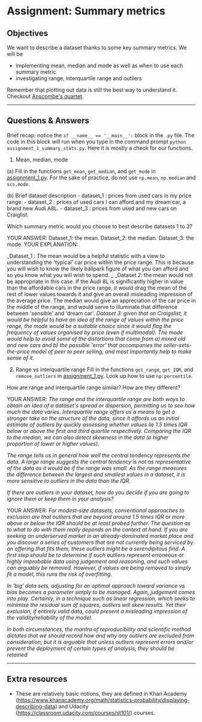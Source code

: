 # Assignment: Summary metrics

## Objectives

We want to describe a dataset thanks to some key summary metrics. We will be

  - implementing mean, median and mode as well as when to use each summary metric
  - investigating range, interquartile range and outliers

Remember that plotting out data is still the best way to understand it. Checkout [Anscombe's quartet][1].

---- 

## Questions & Answers

Brief recap: notice the `if __name__ == '__main__':` block in the `.py` file. The code in this block will run when you type in the command prompt `python assignment_1_summary_stats.py`. Here it is mostly a check for our functions.

1. Mean, median, mode

  (a) Fill in the functions `get_mean`, `get_median`, and `get_mode` in [assignment\_1.py][2]. For the sake of practice, do not use `np.mean`, `np.median` and `scs.mode`.

  (b) Brief dataset description
	- dataset_1 : prices from used cars in my price range.
	- dataset_2 : prices of used cars I can afford and my dream car, a brand new Audi A8L.
	- dataset_3 : prices from used and new cars on Craiglist.

  Which summary metric would you choose to best describe datasets 1 to 3?

  YOUR ANSWER:
	Dataset_1: the mean.
	Dataset_2:  the median.
	Dataset_3: the mode.
 YOUR EXPLANATION:

_Dataset\_1 :  The mean would be a helpful statistic with a view to understanding the 'typical' car price within the price range.   This is because you will wish to know the likely ballpark figure of what you can afford and so you know what you will wish to spend. _
_Dataset 2: the mean would not be appropriate in this case. If the Audi 8L is significantly higher in value than the affordable cars in the price range, it would drag the mean of the rest of lower values towards it and give an overall misleading impression of the average price.  The median would give an appreciation of the car price in the middle of the range, and would serve to illuminate that difference between 'sensible' and 'dream car'. 
_Dataset 3: given that on Craigslist, it would be helpful to have an idea of the range of values within the price range, the mode would be a suitable choice since it would flag the frequency of values organised by price (even if multimodal).  The mode would help to avoid some of the distortions that come from a) mixed old and new cars and b) the possible 'error' that accompanies the seller-sets-the-price model of peer to peer selling, and most importantly help to make sense of it._

2. Range vs interquartile range Fill in the functions `get_range`, `get_IQR`, and `remove_outliers` in [assignment\_1.py][3]. Look up how to use `np.percentile`.

How are range and interquartile range similar? How are they different?

  YOUR ANSWER: _The range and the interquartile range are both ways to obtain an idea of a dataset's spread or dispersion, permitting us to see how much the data varies.  Interquartile range offers us a means to get a stronger take on the structure of the data, since it affords us an initial estimate of outliers by quickly assessing whether values lie 1.5 times IQR below or above the first and third quartile respectively.  Comparing the IQR to the median, we can also detect skewness in the data (a higher proportion of lower or higher values)._
  
_The range tells us in general how well the central tendency represents the data.  A large range suggests the central tendency is not as representative of the data as it would be if the range was small.  As the range measures the difference between the largest and smallest values in a dataset, it is more sensitive to outliers in the data than the IQR._

_If there are outliers in your dataset, how do you decide if you are going to ignore them or keep them in your analysis?_

  YOUR ANSWER: _For modest-size datasets, conventional approaches to exclusion are that outliers that are beyond around 1.5 times IQR or more above or below the IQR should be at least probed further.  The question as to what to do with them really depends on the context at hand. If you are seeking an underserved market in an already-dominated market place and you discover a series of customers that are not currently being serviced by an offering that fits them, these outliers might be a serendipitous find.  A first step should be to determine if such outliers represent erroneous or highly improbable data using judgement and reasoning, and such values can arguably be removed.  However, if values are being removed to simply fit a model, this runs the risk of overfitting._

_In 'big' data sets, adjusting for an optimal approach toward variance vs bias becomes a parameter simply to be managed.  Again, judgement comes into play.  Certainly, in a technique such as linear regression, which seeks to minimise the residual sum of squares, outliers will skew results.  Yet their exclusion, if entirely valid data, could present a misleading impression of the validity/reliability of the model._

_In both circumstances, the mantra of reproducibility and scientific method dictates that we should record how and why any outliers are excluded from consideration, but it is arguable that unless outliers represent errors and/or prevent the deployment of certain types of analysis, they should be retained_
  

---- 
## Extra resources

- These are relatively basic notions, they are defined in Khan Academy (https://www.khanacademy.org/math/statistics-probability/displaying-describing-data) and Udacity (https://classroom.udacity.com/courses/st101/) courses.

[1]:	https://en.wikipedia.org/wiki/Anscombe's_quartet
[2]:	../code/assignment_1.py
[3]:	../code/assignment_1.py